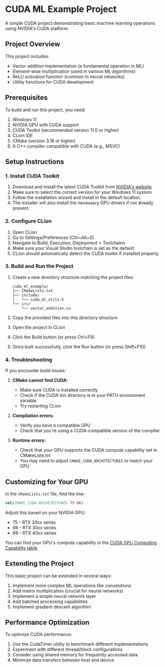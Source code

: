 # CUDA ML Example Project

A simple CUDA project demonstrating basic machine learning operations using NVIDIA's CUDA platform.

## Project Overview

This project includes:
- Vector addition implementation (a fundamental operation in ML)
- Element-wise multiplication (used in various ML algorithms)
- ReLU activation function (common in neural networks)
- Utility functions for CUDA development

## Prerequisites

To build and run this project, you need:

1. Windows 11
2. NVIDIA GPU with CUDA support
3. CUDA Toolkit (recommended version 11.0 or higher)
4. CLion IDE
5. CMake (version 3.18 or higher)
6. A C++ compiler compatible with CUDA (e.g., MSVC)

## Setup Instructions

### 1. Install CUDA Toolkit

1. Download and install the latest CUDA Toolkit from [NVIDIA's website](https://developer.nvidia.com/cuda-downloads).
2. Make sure to select the correct version for your Windows 11 system.
3. Follow the installation wizard and install in the default location.
4. The installer will also install the necessary GPU drivers if not already present.

### 2. Configure CLion

1. Open CLion
2. Go to Settings/Preferences (Ctrl+Alt+S)
3. Navigate to Build, Execution, Deployment > Toolchains
4. Make sure your Visual Studio toolchain is set as the default
5. CLion should automatically detect the CUDA toolkit if installed properly

### 3. Build and Run the Project

1. Create a new directory structure matching the project files:
   ```
   cuda_ml_example/
   ├── CMakeLists.txt
   ├── include/
   │   └── cuda_ml_utils.h
   └── src/
       └── vector_addition.cu
   ```

2. Copy the provided files into this directory structure
3. Open the project in CLion
4. Click the Build button (or press Ctrl+F9)
5. Once built successfully, click the Run button (or press Shift+F10)

### 4. Troubleshooting

If you encounter build issues:

1. **CMake cannot find CUDA:**
   - Make sure CUDA is installed correctly
   - Check if the CUDA bin directory is in your PATH environment variable
   - Try restarting CLion

2. **Compilation errors:**
   - Verify you have a compatible GPU
   - Check that you're using a CUDA-compatible version of the compiler

3. **Runtime errors:**
   - Check that your GPU supports the CUDA compute capability set in CMakeLists.txt
   - You may need to adjust `CMAKE_CUDA_ARCHITECTURES` to match your GPU

## Customizing for Your GPU

In the `CMakeLists.txt` file, find the line:

```cmake
set(CMAKE_CUDA_ARCHITECTURES 75 86)
```

Adjust this based on your NVIDIA GPU:
- 75 - RTX 20xx series
- 86 - RTX 30xx series
- 89 - RTX 40xx series

You can find your GPU's compute capability in the [CUDA GPU Computing Capability table](https://developer.nvidia.com/cuda-gpus).

## Extending the Project

This basic project can be extended in several ways:

1. Implement more complex ML operations like convolutions
2. Add matrix multiplication (crucial for neural networks)
3. Implement a simple neural network layer
4. Add batched processing capabilities
5. Implement gradient descent algorithm

## Performance Optimization

To optimize CUDA performance:
1. Use the CudaTimer utility to benchmark different implementations
2. Experiment with different thread/block configurations
3. Consider using shared memory for frequently accessed data
4. Minimize data transfers between host and device